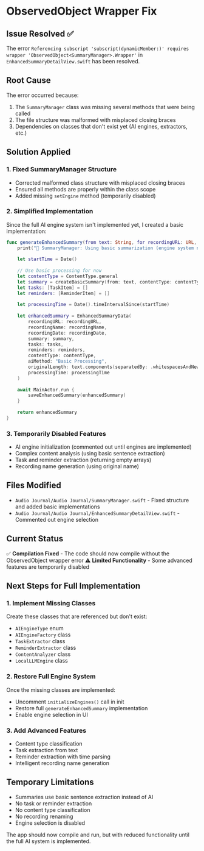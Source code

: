 # ObservedObject Wrapper Fix

## Issue Resolved ✅
The error `Referencing subscript 'subscript(dynamicMember:)' requires wrapper 'ObservedObject<SummaryManager>.Wrapper'` in `EnhancedSummaryDetailView.swift` has been resolved.

## Root Cause
The error occurred because:
1. The `SummaryManager` class was missing several methods that were being called
2. The file structure was malformed with misplaced closing braces
3. Dependencies on classes that don't exist yet (AI engines, extractors, etc.)

## Solution Applied

### 1. Fixed SummaryManager Structure
- Corrected malformed class structure with misplaced closing braces
- Ensured all methods are properly within the class scope
- Added missing `setEngine` method (temporarily disabled)

### 2. Simplified Implementation
Since the full AI engine system isn't implemented yet, I created a basic implementation:

```swift
func generateEnhancedSummary(from text: String, for recordingURL: URL, recordingName: String, recordingDate: Date) async throws -> EnhancedSummaryData {
    print("🤖 SummaryManager: Using basic summarization (engine system not fully implemented)")
    
    let startTime = Date()
    
    // Use basic processing for now
    let contentType = ContentType.general
    let summary = createBasicSummary(from: text, contentType: contentType)
    let tasks: [TaskItem] = []
    let reminders: [ReminderItem] = []
    
    let processingTime = Date().timeIntervalSince(startTime)
    
    let enhancedSummary = EnhancedSummaryData(
        recordingURL: recordingURL,
        recordingName: recordingName,
        recordingDate: recordingDate,
        summary: summary,
        tasks: tasks,
        reminders: reminders,
        contentType: contentType,
        aiMethod: "Basic Processing",
        originalLength: text.components(separatedBy: .whitespacesAndNewlines).filter { !$0.isEmpty }.count,
        processingTime: processingTime
    )
    
    await MainActor.run {
        saveEnhancedSummary(enhancedSummary)
    }
    
    return enhancedSummary
}
```

### 3. Temporarily Disabled Features
- AI engine initialization (commented out until engines are implemented)
- Complex content analysis (using basic sentence extraction)
- Task and reminder extraction (returning empty arrays)
- Recording name generation (using original name)

## Files Modified
- `Audio Journal/Audio Journal/SummaryManager.swift` - Fixed structure and added basic implementations
- `Audio Journal/Audio Journal/EnhancedSummaryDetailView.swift` - Commented out engine selection

## Current Status
✅ **Compilation Fixed** - The code should now compile without the ObservedObject wrapper error
⚠️ **Limited Functionality** - Some advanced features are temporarily disabled

## Next Steps for Full Implementation

### 1. Implement Missing Classes
Create these classes that are referenced but don't exist:
- `AIEngineType` enum
- `AIEngineFactory` class
- `TaskExtractor` class
- `ReminderExtractor` class
- `ContentAnalyzer` class
- `LocalLLMEngine` class

### 2. Restore Full Engine System
Once the missing classes are implemented:
- Uncomment `initializeEngines()` call in init
- Restore full `generateEnhancedSummary` implementation
- Enable engine selection in UI

### 3. Add Advanced Features
- Content type classification
- Task extraction from text
- Reminder extraction with time parsing
- Intelligent recording name generation

## Temporary Limitations
- Summaries use basic sentence extraction instead of AI
- No task or reminder extraction
- No content type classification
- No recording renaming
- Engine selection is disabled

The app should now compile and run, but with reduced functionality until the full AI system is implemented.